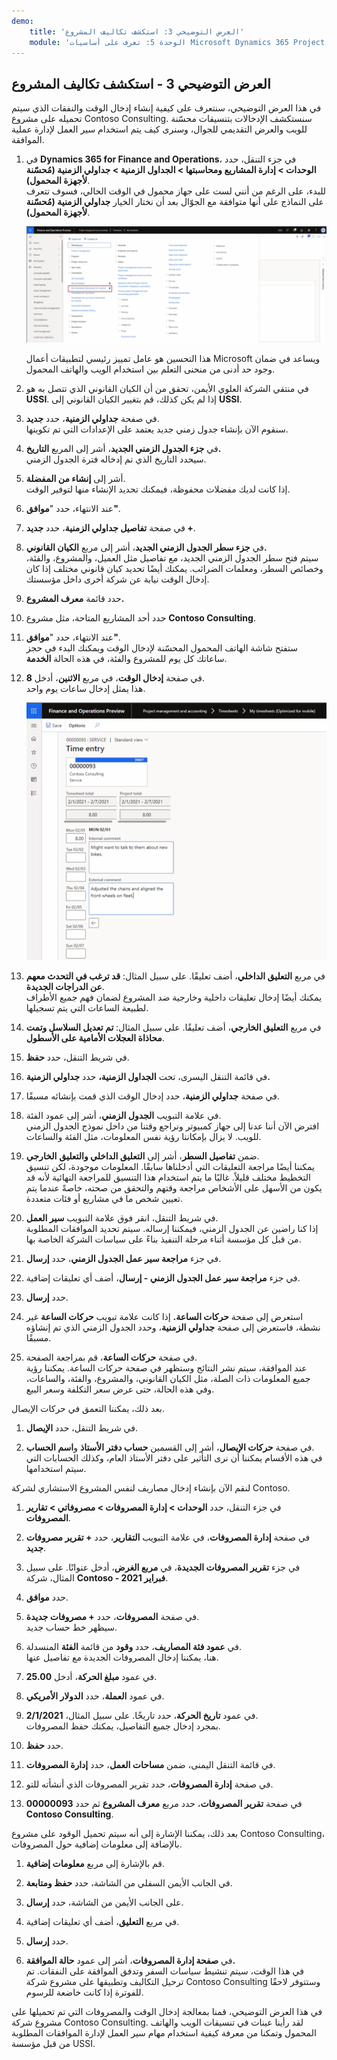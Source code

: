 ```yaml
---
demo:
    title: 'العرض التوضيحي 3: استكشف تكاليف المشروع'
    module: 'الوحدة 5: تعرف على أساسيات Microsoft Dynamics 365 Project Operations'
---
```


## العرض التوضيحي 3 - استكشف تكاليف المشروع

في هذا العرض التوضيحي، سنتعرف على كيفية إنشاء إدخال الوقت والنفقات الذي سيتم تحميله على مشروع Contoso Consulting. سنستكشف الإدخالات بتنسيقات محسّنة للويب والعرض التقديمي للجوال، وسنرى كيف يتم استخدام سير العمل لإدارة عملية الموافقة.

1. في **Dynamics 365 for Finance and Operations**، في جزء التنقل، حدد **الوحدات > إدارة المشاريع ومحاسبتها > الجداول الزمنية > جداولي الزمنية (مُحسّنة لأجهزة المحمول)**.  
    للبدء، على الرغم من أنني لست على جهاز محمول في الوقت الحالي، فسوف تتعرف على النماذج على أنها متوافقة مع الجوّال بعد أن نختار الخيار **جداولي الزمنية (مُحسّنة لأجهزة المحمول)**.

    ![لقطة شاشة لقائمة إدارة المشاريع والمحاسبة مع إبراز جداولي الزمنية (مُحسّنة لأجهزة المحمول).](./media/projops_costs_1_select_my_timesheets.png)  

    هذا التحسين هو عامل تمييز رئيسي لتطبيقات أعمال Microsoft ويساعد في ضمان وجود حد أدنى من منحنى التعلم بين استخدام الويب والهاتف المحمول.

1. في منتقي الشركة العلوي الأيمن، تحقق من أن الكيان القانوني الذي تتصل به هو **USSI**. إذا لم يكن كذلك، قم بتغيير الكيان القانوني إلى **USSI**.

1. في صفحة **جداولي الزمنية**، حدد **جديد**.  
    سنقوم الآن بإنشاء جدول زمني جديد يعتمد على الإعدادات التي تم تكوينها.

1. في **جزء الجدول الزمني الجديد**، أشر إلى المربع **التاريخ.**  
    سيحدد التاريخ الذي تم إدخاله فترة الجدول الزمني.

1. أشر إلى **إنشاء من المفضلة**.  
    إذا كانت لديك مفضلات محفوظة، فيمكنك تحديد الإنشاء منها لتوفير الوقت.

1. عند الانتهاء، حدد "**موافق"**.

1. في صفحة **تفاصيل جداولي الزمنية**، حدد **جديد +**.

1. في **جزء سطر الجدول الزمني الجديد**، أشر إلى مربع **الكيان القانوني.**  
    سيتم فتح سطر الجدول الزمني الجديد، مع تفاصيل مثل العميل، والمشروع، والفئة، وخصائص السطر، ومعلمات الضرائب. يمكنك أيضًا تحديد كيان قانوني مختلف إذا كان إدخال الوقت نيابة عن شركة أخرى داخل مؤسستك.

1. حدد قائمة **معرف المشروع.**

1. حدد أحد المشاريع المتاحة، مثل مشروع **Contoso Consulting**.

1. عند الانتهاء، حدد "**موافق"**.  
    ستفتح شاشة الهاتف المحمول المحسّنة لإدخال الوقت ويمكنك البدء في حجز ساعاتك كل يوم للمشروع والفئة، في هذه الحالة **الخدمة**.

1. في صفحة **إدخال الوقت**، في مربع **الاثنين**، أدخل **8**.  
    هذا يمثل إدخال ساعات يوم واحد.

    ![لقطة شاشة لصفحة إدخال الوقت.](./media/projops_costs_2_mon_box.png)

1. في مربع **التعليق الداخلي**، أضف تعليقًا. على سبيل المثال: **قد ترغب في التحدث معهم عن الدراجات الجديدة**.  
    يمكنك أيضًا إدخال تعليقات داخلية وخارجية ضد المشروع لضمان فهم جميع الأطراف لطبيعة الساعات التي يتم تسجيلها.

1. في مربع **التعليق الخارجي**، أضف تعليقًا. على سبيل المثال: **تم تعديل السلاسل وتمت محاذاة العجلات الأمامية على الأسطول**.

1. في شريط التنقل، حدد **حفظ**.

1. في قائمة التنقل اليسرى، تحت **الجداول الزمنية،** حدد **جداولي الزمنية.**

1. في صفحة **جداولي الزمنية**، حدد إدخال الوقت الذي قمت بإنشائه مسبقًا.

1. في علامة التبويب **الجدول الزمني**، أشر إلى عمود الفئة.  
    افترض الآن أننا عدنا إلى جهاز كمبيوتر ونراجع وقتنا من داخل نموذج الجدول الزمني للويب. لا يزال بإمكاننا رؤية نفس المعلومات، مثل الفئة والساعات.

1. ضمن **تفاصيل السطر**، أشر إلى **التعليق الداخلي والتعليق** **الخارجي**.  
    يمكننا أيضًا مراجعة التعليقات التي أدخلناها سابقًا. المعلومات موجودة، لكن تنسيق التخطيط مختلف قليلاً. غالبًا ما يتم استخدام هذا التنسيق للمراجعة النهائية لأنه قد يكون من الأسهل على الأشخاص مراجعة وقتهم والتحقق من صحته، خاصةً عندما يتم تعيين شخص ما في مشاريع أو فئات متعددة.

1. في شريط التنقل، انقر فوق علامة التبويب **سير العمل**.  
    إذا كنا راضين عن الجدول الزمني، فيمكننا إرساله. سيتم تحديد الموافقات المطلوبة من قبل كل مؤسسة أثناء مرحلة التنفيذ بناءً على سياسات الشركة الخاصة بها.

1. في جزء **مراجعة سير عمل الجدول الزمني**، حدد **إرسال**.

1. في جزء **مراجعة سير عمل الجدول الزمني - إرسال**، أضف أي تعليقات إضافية.

1. حدد **إرسال**.

1. استعرض إلى صفحة **حركات الساعة.** إذا كانت علامة تبويب **حركات الساعة** غير نشطة، فاستعرض إلى صفحة **جداولي الزمنية**، وحدد الجدول الزمني الذي تم إنشاؤه مسبقًا.

1. في صفحة **حركات الساعة**، قم بمراجعة الصفحة.  
    عند الموافقة، سيتم نشر النتائج وستظهر في صفحة حركات الساعة. يمكننا رؤية جميع المعلومات ذات الصلة، مثل الكيان القانوني، والمشروع، والفئة، والساعات، وفي هذه الحالة، حتى عرض سعر التكلفة وسعر البيع.  

بعد ذلك، يمكننا التعمق في حركات الإيصال.

1. في شريط التنقل، حدد **الإيصال**.

1. في صفحة **حركات الإيصال**، أشر إلى القسمين **حساب دفتر الأستاذ** و**اسم الحساب**.  
    في هذه الأقسام يمكننا أن نرى التأثير على دفتر الأستاذ العام، وكذلك الحسابات التي سيتم استخدامها.  

لنقم الآن بإنشاء إدخال مصاريف لنفس المشروع الاستشاري لشركة Contoso.

1. في جزء التنقل، حدد **الوحدات > إدارة المصروفات > مصروفاتي > تقارير المصروفات**.

1. في صفحة **إدارة المصروفات**، في علامة التبويب **التقارير**، حدد **+ تقرير مصروفات جديد**.

1. في جزء **تقرير المصروفات الجديدة**، في **مربع الغرض**، أدخل عنوانًا. على سبيل المثال، شركة **Contoso - فبراير 2021**.

1. حدد **موافق**.

1. في صفحة **المصروفات**، حدد **+ مصروفات جديدة**.  
سيظهر خط حساب جديد.

1. في **عمود فئة المصاريف**، حدد **وقود** من قائمة **الفئة** المنسدلة.  
هنا، يمكننا إدخال المصروفات الجديدة مع تفاصيل عنها.

1. في عمود **مبلغ الحركة**، أدخل **25.00**.

1. في عمود **العملة**، حدد **الدولار الأمريكي**.

1. في عمود **تاريخ الحركة**، حدد تاريخًا. على سبيل المثال، **2/1/2021**.  
    بمجرد إدخال جميع التفاصيل، يمكنك حفظ المصروفات.

1. حدد **حفظ**.

1. في قائمة التنقل اليمنى، ضمن **مساحات العمل**، حدد **إدارة المصروفات**.

1. في صفحة **إدارة المصروفات**، حدد تقرير المصروفات الذي أنشأته للتو.

1. في صفحة **تقرير المصروفات**، حدد مربع **معرف المشروع** ثم حدد **00000093 Contoso Consulting**.  

بعد ذلك، يمكننا الإشارة إلى أنه سيتم تحميل الوقود على مشروع Contoso Consulting، بالإضافة إلى معلومات إضافية حول المصروفات.

1. قم بالإشارة إلى مربع **معلومات إضافية**.

1. في الجانب الأيمن السفلي من الشاشة، حدد **حفظ ومتابعة**.

1. على الجانب الأيمن من الشاشة، حدد **إرسال**.

1. في مربع **التعليق**، أضف أي تعليقات إضافية.

1. حدد **إرسال**.

1. في **صفحة إدارة المصروفات**، أشر إلى عمود **حالة الموافقة.**  
    في هذا الوقت، سيتم تنشيط سياسات السفر وتدفق الموافقة على النفقات. تم ترحيل التكاليف وتطبيقها على مشروع شركة Contoso Consulting وستتوفر لاحقًا للفوترة إذا كانت خاضعة للرسوم.

في هذا العرض التوضيحي، قمنا بمعالجة إدخال الوقت والمصروفات التي تم تحميلها على مشروع شركة Contoso Consulting. لقد رأينا عينات في تنسيقات الويب والهاتف المحمول وتمكنا من معرفة كيفية استخدام مهام سير العمل لإدارة الموافقات المطلوبة من قبل مؤسسة USSI.
